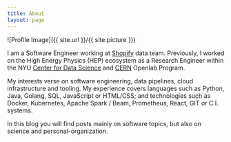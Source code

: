 ```yaml
---
title: About
layout: page
---
```


![Profile Image]({{ site.url }}/{{ site.picture }})

I am a Software Engineer working at [Shopify][shopify-web] data team.
Previously, I worked on the High Energy Physics (HEP) ecosystem as a Research Engineer
within the NYU [Center for Data Science][nyu-cds-web] and [CERN][cern-web] Openlab Program.

My interests verse on software engineering, data pipelines, cloud infrastructure and tooling.
My experience covers languages such as Python, Java, Golang, SQL, JavaScript or HTML/CSS;
and technologies such as Docker, Kubernetes, Apache Spark / Beam, Prometheus, React, GIT or C.I. systems.

In this blog you will find posts mainly on software topics, but also on science and personal-organization.


[cern-web]: https://home.cern
[nyu-cds-web]: https://cds.nyu.edu
[shopify-web]: https://www.shopify.com
